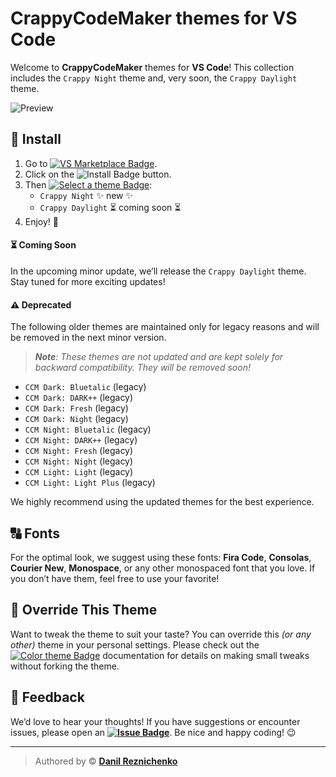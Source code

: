 # CrappyCodeMaker themes for VS Code

Welcome to **CrappyCodeMaker** themes for **VS Code**!
This collection includes the `Crappy Night` theme and, very soon, the `Crappy Daylight` theme.

![Preview](https://raw.githubusercontent.com/danilrez/ccm-theme/refs/heads/master/public/images/Preview.png)

## 🚀 Install

1. Go to [![VS Marketplace Badge](https://img.shields.io/badge/VS%20Marketplace-2C94FC?logo=visualstudiocode&logoColor=fff&style=flat)](https://marketplace.visualstudio.com/items?itemName=CrappyCodeMaker.crappycode-theme).
2. Click on the ![Install Badge](https://img.shields.io/badge/Install-2C94FC?logo=visualstudiocode&logoColor=fff&style=flat) button.
3. Then [![Select a theme Badge](https://img.shields.io/badge/Select%20a%20theme-2C94FC?logo=visualstudiocode&logoColor=fff&style=flat)](https://code.visualstudio.com/docs/getstarted/themes#_selecting-the-color-theme):
    - `Crappy Night` ✨ new ✨
    - `Crappy Daylight` ⏳ coming soon ⏳
4. Enjoy! 🎉

#### ⏳ Coming Soon

In the upcoming minor update, we’ll release the `Crappy Daylight` theme. Stay tuned for more exciting updates!

#### ⚠️ Deprecated

The following older themes are maintained only for legacy reasons and will be removed in the next minor version.

> _**Note**: These themes are not updated and are kept solely for backward compatibility. They will be removed soon!_

- `CCM Dark: Bluetalic` (legacy)
- `CCM Dark: DARK++` (legacy)
- `CCM Dark: Fresh` (legacy)
- `CCM Dark: Night` (legacy)
- `CCM Night: Bluetalic` (legacy)
- `CCM Night: DARK++` (legacy)
- `CCM Night: Fresh` (legacy)
- `CCM Night: Night` (legacy)
- `CCM Light: Light` (legacy)
- `CCM Light: Light Plus` (legacy)

We highly recommend using the updated themes for the best experience.

## 🔠 Fonts

For the optimal look, we suggest using these fonts: **Fira Code**, **Consolas**, **Courier New**, **Monospace**, or any other monospaced font that you love.
If you don’t have them, feel free to use your favorite!

## 🎨 Override This Theme

Want to tweak the theme to suit your taste? You can override this _(or any other)_ theme in your personal settings.
Please check out the [![Color theme Badge](https://img.shields.io/badge/Color%20Theme-2C94FC?logo=visualstudiocode&logoColor=fff&style=flat)](https://code.visualstudio.com/api/extension-guides/color-theme) documentation for details on making small tweaks without forking the theme.

## 💬 Feedback

We’d love to hear your thoughts! If you have suggestions or encounter issues, please open an **[![Issue Badge](https://img.shields.io/badge/Issue-2C94FC?logo=visualstudiocode&logoColor=fff&style=flat)](https://github.com/danilrez/CCM-Theme/issues)**.
Be nice and happy coding! 😉

---

> Authored by © **[Danil Reznichenko](https://github.com/danilrez)**

